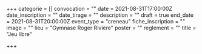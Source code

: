 +++
categorie = []
convocation = ""
date = 2021-08-31T17:00:00Z
date_inscription = ""
date_tirage = ""
description = ""
draft = true
end_date = 2021-08-31T20:00:00Z
event_type = "creneau"
fiche_inscription = ""
image = ""
lieu = "Gymnase Roger Rivière"
poster = ""
reglement = ""
title = "Jeu libre"

+++
